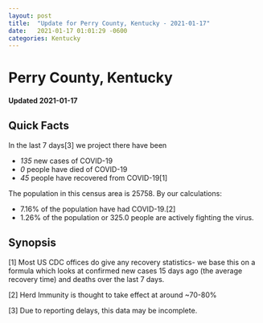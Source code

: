 ```yaml
---
layout: post
title:  "Update for Perry County, Kentucky - 2021-01-17"
date:   2021-01-17 01:01:29 -0600
categories: Kentucky
---
```


# Perry County, Kentucky
#### Updated 2021-01-17

## Quick Facts

In the last 7 days[3] we project there have been
- *135* new cases of COVID-19
- *0* people have died of COVID-19
- *45* people have recovered from COVID-19[1]

The population in this census area is 25758. By our calculations:
- 7.16% of the population have had COVID-19.[2]
- 1.26% of the population or 325.0 people are actively fighting the virus.

## Synopsis




[1] Most US CDC offices do give any recovery statistics- we base this on a formula which looks at confirmed new cases
15 days ago (the average recovery time) and deaths over the last 7 days.

[2] Herd Immunity is thought to take effect at around ~70-80%

[3] Due to reporting delays, this data may be incomplete.
 
    